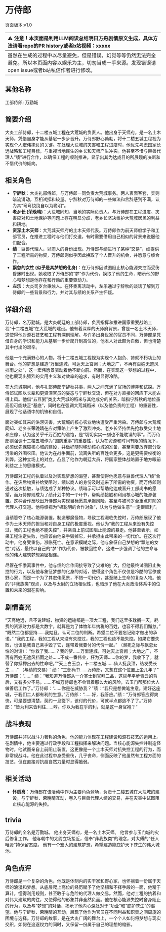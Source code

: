 # 万侍郎
页面版本:v1.0
 

| :warning: 注意！本页面是利用LLM阅读总结明日方舟剧情原文生成，具体方法请看repo的PR history或者b站视频：xxxxx           |
|:----------------------------|
| 虽然在生成的过程中以尽量避免，但是错误，幻觉等等仍然无法完全避免。所以本页面内容以娱乐为主，切勿当成一手来源。发现错误请open issue或者b站私信作者进行修改。|



## 其他名称
工部侍郎; 万勤城
## 简要介绍
大炎工部侍郎，十二楼五城工程在大荒城的负责人。他出身于天师府，是一名土木天师，凭借自身才能从基层一步步晋升。万侍郎野心勃勃，将十二楼五城工程视为实现个人宏伟抱负的关键。在处理大荒城的灾害和工程进度时，他优先考虑国家长远战略和工程目标，与重视当地民生的乡长和天师产生冲突。他甚至不惜与巨兽代理人“绩”进行合作，以确保工程的顺利推进，显示出其为达成目的所展现的决断和不惜代价的倾向。
## 相关角色
-   **宁辞秋**：大炎礼部侍郎，与万侍郎一同负责大荒城事务。两人表面客套，实则暗流涌动，互相试探和较量。宁辞秋对万侍郎的一些做法和言辞感到不满，认为其“弯弯绕绕自以为聪明”。
-   **老乡长 (荣晚晴)**：大荒城同知，当地的实际负责人。与万侍郎在工程进度、灾害应对和土地保护等问题上存在明显分歧，老乡长坚决维护大荒城居民的利益和耕地。
-   **资深土木天师**：大荒城天师府的土木天师代表。万侍郎作为前天师府学子和工部官员，在推进工程时与他们打交道，有时需要借用自己相似的背景来说服他们配合。
-   **绩**：巨兽代理人，以商人的身份出现。万侍郎与绩进行了某种“交易”，绩提供了工程所需的物资，万侍郎则似乎因此换取了个人晋升的机会，并愿意与绩合作。
-   **飘忽的女性 (似乎是其梦想的化身)**：在万侍郎因试图阻止核心能源失控而受伤昏迷时出现。她收取了万侍郎的“梦”作为代价，换取了他的生命，暗示他的野心和梦想是他存在和行动的重要驱动力。
-   **左乐**：大炎司岁台秉烛人。在怀黍离活动中，左乐通过宁辞秋的谈话了解到万侍郎的一些背景和行为，并对其与绩的关系产生怀疑。
## 详细介绍
万侍郎，名万勤城，是大炎朝廷的工部侍郎，负责指挥和推进国家重要战略工程“十二楼五城”在大荒城的建设。他有着深厚的天师府背景，曾是一名土木天师，这使得他对源石技艺和工程有深刻理解。与许多出身世家的官员不同，万侍郎是凭借自身的学识和能力从基层一步步爬升到高位的，他本人对此颇为自傲，但也清楚其中付出的艰辛。

他是一个充满野心的人物，将十二楼五城工程视为实现个人抱负、铸就不朽功业的舞台。他的梦想是建造“万里连城，可达天上宫阙；大地之广，不再有百姓无遮风挡雨之处”，这一宏伟愿景驱动着他不断向前。然而，在实现这一梦想的过程中，他也展现出强烈的实用主义和对效率的追求，有时显得冷酷。

在大荒城期间，他与礼部侍郎宁辞秋共事，两人之间充满了官场的博弈和试探。万侍郎试图以长辈和更资深官员的姿态与宁辞秋交流，但在对方直接的回应下未能占得上风。他借“五豆粥”类比大荒城的稻米与其他成分的关系，暗指宁辞秋的地位虽高但可能缺乏“基底”，同时也在强调大荒城稻米（以及他负责的工程）的重要性，展现了他话语中的机锋和自信。

面对突如其来的洪涝灾害，大荒城的核心农业地块遭受严重污染。万侍郎与大荒城同知、老乡长荣晚晴在应对策略上产生了激烈冲突。老乡长坚持优先抢救受灾土地和庄稼，认为这关乎千万百姓的温饱，是“切切实实一刻也不能耽误的事”。而万侍郎则强调十二楼五城作为“国防重事”的重要性，认为在资源和时间有限的情况下，必须优先保障核心城的建设，并做好随时移动核心城的准备，甚至需要放弃部分受污染的外围农田。他认为在战争面前，流离失所的百姓会更多，这是更需要权衡的利弊。这种立场上的对立，凸显了他作为朝廷大员，将国家整体战略置于地方眼前利益之上的思维模式。

万侍郎对工程的执着以及对实现梦想的渴望，甚至使得他愿意与巨兽代理人“绩”合作。在灾后物资补给受阻时，绩以商人的身份及时送来了所需的物资，而万侍郎则通过这次接触，与绩达成了某种协议。绩暗示可以帮助他达成晋升工部尚书的愿望，而万侍郎则成为了绩计划中的一个环节，帮助绩接触和利用核心城的能源装置。这种合作反映出万侍郎为实现目标愿意承担风险，甚至与被司岁台重点盯防的代理人打交道。他将绩视为“极聪明的合作对象”，认为与他做生意“一定很顺利”。

当绩篡夺了核心能源装置，制造邪魔怪物，导致工程濒临失控时，万侍郎展现了他作为土木天师的担当和对自身工程的极度重视。他认为“我的工程从来没有失控过，我的工程也绝不能失控”，并亲自上前试图阻止能源的暴走。他甚至表示，如果工程注定失败，也应该由他亲手毁掉它，并承担由此带来的一切代价。在这次行动中，他身受重伤，濒临死亡。在意识模糊之际，他与象征自己梦想的“飘忽的女性”对话，最终以自己的“梦”作为代价，被救回性命。这进一步强调了他的生命与他的伟大建筑梦想紧密相连。

尽管在怀黍离事件中，他与绩的合作间接导致了灾难的扩大，但他最终试图阻止失控的行为，以及他与象征梦想的化身的对话，使得这个角色不仅仅是冷酷的官僚或野心家，而是一个为了其宏伟愿景，不惜一切代价，甚至赌上生命的复杂人物。他的“非我族类”观点，以及与太尉的立场相似性，也暗示了他在大炎政治体系中的位置和未来的潜在影响。
## 剧情高光
“天高地远，且不说建城，物资的运输都是一项大工程，我们这里多耽搁一天，耗费的资源财力都是大数字。就算是为了体恤年年纳税的百姓，也容不得我们懈怠。”
“既然二位都坚持......我姑且，认可二位的判断。希望二位不要忘记刚才做出的承诺。”
“我的工程，我的工程从来没有失控过，我的工程也绝不能失控。如果它要失败，也该是我自己亲手毁了它，连带着我要付的代价一起。”
（濒死之际与飘忽女性的对话）：“你救了我......？我的梦......万里连城，可达天上宫阙；大地之广，不再有百姓无遮风挡雨之处......不成一番伟业，枉为天师......你的梦，我收下了，就替了你抵押出去的性命吧。”“天上白玉京，十二楼五城......仙人抚我顶，结发受长生......”
（与绩的交易）：绩：“工部尚书......万侍郎，又想在这个位置上坐几年？” 万侍郎：“......” 绩：“我知道万侍郎从一介寒士到官拜二品，这些年平步青云的背后，又有多少不易。......不如万侍郎也不会冒着那么大的风险，去玉门帮那位大人做善后工作了。”万侍郎：“......你是在威胁我？”绩：“我只是想做笔生意。建好这座城，于我们二人都有利的生意。”万侍郎：“......好，我答应。”绩：“万侍郎答应得爽快，可是要想清楚，契约一旦签下，该付的代价，可就半点都逃不了了。”万侍郎：“皆为利来皆利往......哼。你以为我在乎的利，就是这一身官袍？”
## 战斗表现
万侍郎并非以战斗力著称的角色，他的能力体现在工程建设和源石技艺的运用上。在剧情中，他主要通过行政手段和工程指挥来解决问题。当核心能源失控并制造怪物时，他试图亲自上前阻止装置，这更像是一个土木天师对抗失控工程的行为，而非常规战斗。他在此过程中身受重伤，几乎丧命，侧面反映了他虽然有工程方面的技艺，但在直接对抗超自然力量时显得脆弱。
## 相关活动
-   **怀黍离**：万侍郎在该活动中作为主要角色登场，负责十二楼五城在大荒城的建设，与宁辞秋、荣晚晴互动，卷入与巨兽代理人绩的交易，并在灾害中试图阻止核心能源的失控。
## trivia
万侍郎的全名是万勤城。
他出身天师府，是一名土木天师。
他曾参与玉门城的灾后修复工作。
他与朝中的太尉立场接近，信奉“非我族类”的理念，对太傅的“任人唯贤”持保留态度。
他有一个宏大的建筑梦想，希望建造能庇护天下苍生的伟大城池。
## 角色点评
万侍郎是一个复杂的角色，他既是体制内的实干家和野心家，也怀揣着一份属于天师的浪漫和梦想。从底层爬上高位的经历赋予了他坚韧和不择手段的一面，他精于算计，懂得利用规则，甚至敢于与危险的代理人做交易。然而，他对工程的执着和对伟大建筑的向往，又使得他的形象并非全然负面。他在核心能源失控时舍身阻止的行为，以及与“梦想”的对话，揭示了他内心深处对于“功业”和“庇护苍生”的渴望。他与宁辞秋、荣晚晴的互动，展现了他作为官员在不同利益和职责之间周旋的困境与选择。万侍郎的故事，是在大炎广阔的舞台上，一个个人如何将梦想与现实交织，如何在追逐权力的同时，又保留一份属于自己的理想的缩影。